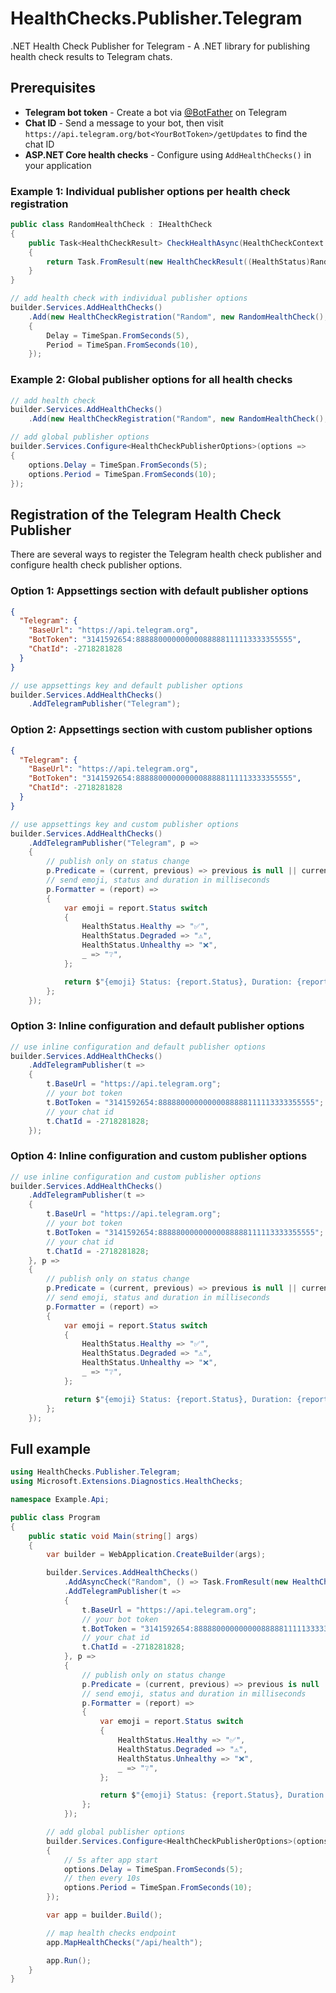 # HealthChecks.Publisher.Telegram

.NET Health Check Publisher for Telegram - A .NET library for publishing health check results to Telegram chats.

## Prerequisites

- **Telegram bot token** - Create a bot via [@BotFather](https://t.me/botfather) on Telegram
- **Chat ID** - Send a message to your bot, then visit `https://api.telegram.org/bot<YourBotToken>/getUpdates` to find the chat ID
- **ASP.NET Core health checks** - Configure using `AddHealthChecks()` in your application

### Example 1: Individual publisher options per health check registration

```cs
public class RandomHealthCheck : IHealthCheck
{
    public Task<HealthCheckResult> CheckHealthAsync(HealthCheckContext context, CancellationToken cancellationToken = default)
    {
        return Task.FromResult(new HealthCheckResult((HealthStatus)Random.Shared.Next(3)));
    }
}
```

```cs
// add health check with individual publisher options
builder.Services.AddHealthChecks()
    .Add(new HealthCheckRegistration("Random", new RandomHealthCheck(), HealthStatus.Unhealthy, ["random"])
    {
        Delay = TimeSpan.FromSeconds(5),
        Period = TimeSpan.FromSeconds(10),
    });
```

### Example 2: Global publisher options for all health checks

```cs
// add health check
builder.Services.AddHealthChecks()
    .Add(new HealthCheckRegistration("Random", new RandomHealthCheck(), HealthStatus.Unhealthy, ["random"]));

// add global publisher options
builder.Services.Configure<HealthCheckPublisherOptions>(options =>
{
    options.Delay = TimeSpan.FromSeconds(5);
    options.Period = TimeSpan.FromSeconds(10);
});
```

## Registration of the Telegram Health Check Publisher

There are several ways to register the Telegram health check publisher and configure health check publisher options.

### Option 1: Appsettings section with default publisher options

```json
{
  "Telegram": {
    "BaseUrl": "https://api.telegram.org",
    "BotToken": "3141592654:88888000000000088888111113333355555",
    "ChatId": -2718281828
  }
}
```

```cs
// use appsettings key and default publisher options
builder.Services.AddHealthChecks()
    .AddTelegramPublisher("Telegram");
```

### Option 2: Appsettings section with custom publisher options

```json
{
  "Telegram": {
    "BaseUrl": "https://api.telegram.org",
    "BotToken": "3141592654:88888000000000088888111113333355555",
    "ChatId": -2718281828
  }
}
```

```cs
// use appsettings key and custom publisher options
builder.Services.AddHealthChecks()
    .AddTelegramPublisher("Telegram", p =>
    {
        // publish only on status change
        p.Predicate = (current, previous) => previous is null || current.Status != previous.Status;
        // send emoji, status and duration in milliseconds
        p.Formatter = (report) =>
        {
            var emoji = report.Status switch
            {
                HealthStatus.Healthy => "✅",
                HealthStatus.Degraded => "⚠️",
                HealthStatus.Unhealthy => "❌",
                _ => "❔",
            };

            return $"{emoji} Status: {report.Status}, Duration: {report.TotalDuration.TotalMilliseconds} ms";
        };
    });
```

### Option 3: Inline configuration and default publisher options

```cs
// use inline configuration and default publisher options
builder.Services.AddHealthChecks()
    .AddTelegramPublisher(t =>
    {
        t.BaseUrl = "https://api.telegram.org";
        // your bot token
        t.BotToken = "3141592654:88888000000000088888111113333355555";
        // your chat id
        t.ChatId = -2718281828;
    });
```

### Option 4: Inline configuration and custom publisher options

```cs
// use inline configuration and custom publisher options
builder.Services.AddHealthChecks()
    .AddTelegramPublisher(t =>
    {
        t.BaseUrl = "https://api.telegram.org";
        // your bot token
        t.BotToken = "3141592654:88888000000000088888111113333355555";
        // your chat id
        t.ChatId = -2718281828;
    }, p =>
    {
        // publish only on status change
        p.Predicate = (current, previous) => previous is null || current.Status != previous.Status;
        // send emoji, status and duration in milliseconds
        p.Formatter = (report) =>
        {
            var emoji = report.Status switch
            {
                HealthStatus.Healthy => "✅",
                HealthStatus.Degraded => "⚠️",
                HealthStatus.Unhealthy => "❌",
                _ => "❔",
            };

            return $"{emoji} Status: {report.Status}, Duration: {report.TotalDuration.TotalMilliseconds} ms";
        };
    });
```

## Full example

```cs
using HealthChecks.Publisher.Telegram;
using Microsoft.Extensions.Diagnostics.HealthChecks;

namespace Example.Api;

public class Program
{
    public static void Main(string[] args)
    {
        var builder = WebApplication.CreateBuilder(args);

        builder.Services.AddHealthChecks()
            .AddAsyncCheck("Random", () => Task.FromResult(new HealthCheckResult((HealthStatus)Random.Shared.Next(3))))
            .AddTelegramPublisher(t =>
            {
                t.BaseUrl = "https://api.telegram.org";
                // your bot token
                t.BotToken = "3141592654:88888000000000088888111113333355555";
                // your chat id
                t.ChatId = -2718281828;
            }, p =>
            {
                // publish only on status change
                p.Predicate = (current, previous) => previous is null || current.Status != previous.Status;
                // send emoji, status and duration in milliseconds
                p.Formatter = (report) =>
                {
                    var emoji = report.Status switch
                    {
                        HealthStatus.Healthy => "✅",
                        HealthStatus.Degraded => "⚠️",
                        HealthStatus.Unhealthy => "❌",
                        _ => "❔",
                    };

                    return $"{emoji} Status: {report.Status}, Duration: {report.TotalDuration.TotalMilliseconds} ms";
                };
            });

        // add global publisher options
        builder.Services.Configure<HealthCheckPublisherOptions>(options =>
        {
            // 5s after app start
            options.Delay = TimeSpan.FromSeconds(5);
            // then every 10s
            options.Period = TimeSpan.FromSeconds(10);
        });

        var app = builder.Build();

        // map health checks endpoint
        app.MapHealthChecks("/api/health");

        app.Run();
    }
}
```
